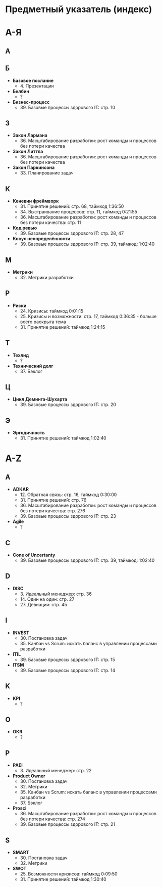 # Предметный указатель (индекс)

# А-Я

## А

## Б
- **Базовое послание**
  - 4\. Презентации
- **Белбин**
  - ?
- **Бизнес-процесс**
  - 39\. Базовые процессы здорового IT: стр. 10
## З
- **Закон Лармана**
  - 36\. Масштабирование разработки: рост команды и процессов без потери качества
- **Закон Литтла**
  - 36\. Масштабирование разработки: рост команды и процессов без потери качества
- **Закон Паркинсона**
  - 33\. Планирование задач 

## К
- **Кеневин фреймворк**
  - 31\. Принятие решений: стр. 68, таймкод 1:36:50  
  - 34\. Выстраивание процессов: стр. 11, таймкод 0:21:55
  - 36\. Масштабирование разработки: рост команды и процессов без потери качества: стр. 11
- **Код ревью**
  - 39\. Базовые процессы здорового IT: стр. 28, 47
- **Конус неопределённости**
  - 39\. Базовые процессы здорового IT: стр. 39, таймкод: 1:02:40 

## М
- **Метрики**
  - 32\. Метрики разработки
  
## Р
- **Риски**
  - 24\. Кризисы: таймкод 0:01:15
  - 25\. Кризисы и возможности: стр. 17, таймкод 0:36:35  - больше всего раскрыта тема
  - 31\. Принятие решений: таймкод 1:24:15

## Т
- **Техлид**
  - ?
- **Технический долг**
  - 37\. Бэклог
    
## Ц    
- **Цикл Деминга-Шухарта**
  - 39\. Базовые процессы здорового IT: стр. 20
    
## Э
- **Эргодичность**
  - 31\. Принятие решений: таймкод 1:02:40

# A-Z

## A
- **ADKAR**
  - 12\. Обратная связь: стр. 16, таймкод 0:30:00
  - 31\. Принятие решений: стр. 76
  - 36\. Масштабирование разработки: рост команды и процессов без потери качества: стр. 276
  - 39\. Базовые процессы здорового IT: стр. 23
- **Agile**
  - ?
  
## С
- **Cone of Uncertanty**
  - 39\. Базовые процессы здорового IT: стр. 39, таймкод: 1:02:40 

## D
- **DISC**   
  - 3\. Идеальный менеджер: стр. 36
  - 14\. Один на один: стр. 27
  - 27\. Девиации: стр. 45

## I
- **INVEST**
  - 30\. Постановка задач
  - 35\. Канбан vs Scrum: искать баланс в управлении процессами разработки
- **ITIL**
  - 39\. Базовые процессы здорового IT: стр. 15
- **ITSM**
  - 39\. Базовые процессы здорового IT: стр. 14

## K
- **KPI**
  - ?

## O
- **OKR**
  - ?

## P
- **PAEI**
  - 3\. Идеальный менеджер: стр. 22
- **Product Owner**
  - 30\. Постановка задач
  - 32\. Метрики
  - 35\. Канбан vs Scrum: искать баланс в управлении процессами разработки
  - 37\. Бэклог
- **Prosci**
  - 36\. Масштабирование разработки: рост команды и процессов без потери качества: стр. 274
  - 39\. Базовые процессы здорового IT: стр. 21
  
## S
- **SMART**
  - 30\. Постановка задач
  - 32\. Метрики
- **SWOT** 
  - 25\. Возможности кризисов: таймкод 0:09:50
  - 31\. Принятие решений: таймкод 1:30:40


